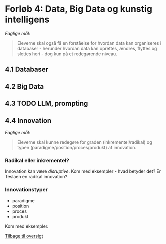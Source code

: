 # Forløb 4: Data, Big Data og kunstig intelligens

_Faglige mål_: 
> Eleverne skal også få en forståelse for hvordan data kan organiseres i databaser - herunder hvordan
data kan oprettes, ændres, flyttes og slettes heri - dog kun på et redegørende niveau.

## 4.1 Databaser
## 4.2 Big Data
## 4.3 TODO LLM, prompting
## 4.4 Innovation
_Faglige mål_:  
> Eleverne skal kunne redegøre for graden (inkrementel/radikal) og typen (paradigme/position/proces/produkt) af innovation.

### Radikal eller inkrementel?
Innovation kan være _disruptive_. 
Kom med eksempler - hvad betyder det? Er Teslaen en radikal innovation?

### Innovationstyper
- paradigme
- position
- proces
- produkt

Kom med eksempler.

[Tilbage til oversigt](0-studieplan-hhx.md)